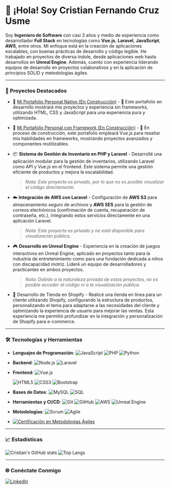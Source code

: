 # 👋 ¡Hola! Soy Cristian Fernando Cruz Usme

Soy **Ingeniero de Software** con casi 3 años y medio de experiencia como desarrollador **Full Stack** en tecnologías como **Vue.js**, **Laravel**, **JavaScript**, **AWS**, entre otros. Mi enfoque está en la creación de aplicaciones escalables, con buenas prácticas de desarrollo y código legible. He trabajado en proyectos de diversa índole, desde aplicaciones web hasta desarrollos en **Unreal Engine**. Además, cuento con experiencia liderando equipos de desarrollo en proyectos colaborativos y en la aplicación de principios SOLID y metodologías ágiles.

---

### 🚀 Proyectos Destacados

- 🚧 [Mi Portafolio Personal Nativo (En Construcción)](https://cristiandeveloper20.github.io/portafolio-nativo/) - 🔨 Este portafolio en desarrollo mostrará mis proyectos y experiencia sin frameworks, utilizando HTML, CSS y JavaScript para una experiencia pura y optimizada.

- 🚧 [Mi Portafolio Personal con Framework (En Construcción)](https://cristiandeveloper20.github.io/portafolio-framework/) - 🔧 En proceso de construcción, este portafolio empleará Vue.js para resaltar mis habilidades en frameworks, mostrando proyectos avanzados y componentes reutilizables.

- 📦 **Sistema de Gestión de Inventario en PHP y Laravel** - Desarrollé una aplicación modular para la gestión de inventarios, utilizando Laravel como API y Vue.js en el frontend. Este sistema permite una gestión eficiente de productos y mejora la escalabilidad.
  
  > *Nota: Este proyecto es privado, por lo que no es posible visualizar el código directamente.*

- ☁️ **Integración de AWS con Laravel** - Configuración de **AWS S3** para almacenamiento seguro de archivos y **AWS SES** para la gestión de correos electrónicos (confirmación de cuenta, recuperación de contraseña, etc.), integrando estos servicios directamente en una aplicación Laravel.
  
  > *Nota: Este proyecto es privado y no está disponible para visualización pública.*

- 🎮 **Desarrollo en Unreal Engine** - Experiencia en la creación de juegos interactivos en Unreal Engine, aplicado en proyectos tanto para la industria de entretenimiento como para una fundación dedicada a niños con discapacidad motriz. Lideré un equipo de desarrolladores y practicantes en ambos proyectos.
  
  > *Nota: Debido a la naturaleza privada de estos proyectos, no es posible acceder al código ni a la visualización pública.*

- 🚀 Desarrollo de Tienda en Shopify - Realicé una tienda en línea para un cliente utilizando Shopify, configurando la estructura de productos, personalizando el tema para adaptarse a las necesidades del cliente y optimizando la experiencia de usuario para mejorar las ventas. Esta experiencia me permitió profundizar en la integración y personalización de Shopify para e-commerce.


---

### 🛠️ Tecnologías y Herramientas

- **Lenguajes de Programación**: 
  ![JavaScript](https://img.shields.io/badge/-JavaScript-F7DF1E?logo=javascript&logoColor=black&style=flat)
  ![PHP](https://img.shields.io/badge/-PHP-777BB4?logo=php&logoColor=white&style=flat)
  ![Python](https://img.shields.io/badge/-Python-3776AB?logo=python&logoColor=white&style=flat)

- **Backend**: 
  ![Node.js](https://img.shields.io/badge/-Node.js-339933?logo=node.js&logoColor=white&style=flat)
  ![Laravel](https://img.shields.io/badge/-Laravel-FF2D20?logo=laravel&logoColor=white&style=flat)
- **Frontend**: 
  ![Vue.js](https://img.shields.io/badge/-Vue.js-4FC08D?logo=vue.js&logoColor=white&style=flat)
  
  ![HTML5](https://img.shields.io/badge/-HTML5-E34F26?logo=html5&logoColor=white&style=flat)
  ![CSS3](https://img.shields.io/badge/-CSS3-1572B6?logo=css3&logoColor=white&style=flat)
  ![Bootstrap](https://img.shields.io/badge/-Bootstrap-7952B3?logo=bootstrap&logoColor=white&style=flat)

- **Bases de Datos**: 
  ![MySQL](https://img.shields.io/badge/-MySQL-4479A1?logo=mysql&logoColor=white&style=flat)
  ![SQL](https://img.shields.io/badge/-SQL-003B57?logo=database&logoColor=white&style=flat)

- **Herramientas y CI/CD**: 
  ![Git](https://img.shields.io/badge/-Git-F05032?logo=git&logoColor=white&style=flat)
  ![GitHub](https://img.shields.io/badge/-GitHub-181717?logo=github&logoColor=white&style=flat)
  ![AWS](https://img.shields.io/badge/-AWS-232F3E?logo=amazon-aws&logoColor=white&style=flat)
  ![Unreal Engine](https://img.shields.io/badge/-Unreal_Engine-0E1128?logo=unreal-engine&logoColor=white&style=flat)

- **Metodologías**:
  ![Scrum](https://img.shields.io/badge/-Scrum-6DB33F?logo=scrum&logoColor=white&style=flat)
  ![Agile](https://img.shields.io/badge/-Agile-FF3E00?logo=agile&logoColor=white&style=flat)  
- [![Certificación en Metodologías Ágiles](https://img.shields.io/badge/Certificación-Metodologías_Ágiles-blue?style=flat&logo=google-classroom)](https://github.com/CristianDeveloper20/CristianDeveloper20/blob/main/Cetidifcado.pdf)

---

### 📈 Estadísticas

![Cristian's GitHub stats](https://github-readme-stats.vercel.app/api?username=CristianDeveloper20&show_icons=true&theme=dark)
![Top Langs](https://github-readme-stats.vercel.app/api/top-langs/?username=CristianDeveloper20&layout=compact&theme=dark)

---

### 🌐 Conéctate Conmigo

[![LinkedIn](https://img.shields.io/badge/-LinkedIn-blue?logo=linkedin&logoColor=white&style=flat)](https://www.linkedin.com/in/cristian-fernando-cruz-usme-21014828a/)

